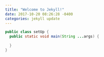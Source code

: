 ```yaml
---
title: "Welcome to Jekyll!"
date: 2017-10-20 08:26:28 -0400
categories: jekyll update
---
```


````java
public class setUp {
  public static void main(String ...args) {
    
  }
}
````
